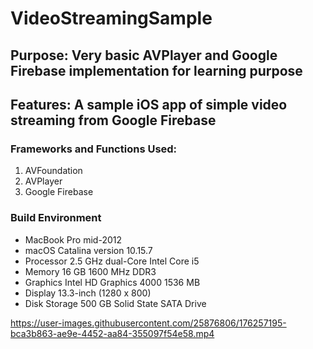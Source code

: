 # VideoStreamingSample

## Purpose: Very basic AVPlayer and Google Firebase implementation for learning purpose
## Features: A sample iOS app of simple video streaming from Google Firebase

### Frameworks and Functions Used:
1. AVFoundation
2. AVPlayer
3. Google Firebase

### Build Environment
- MacBook Pro mid-2012
- macOS Catalina version 10.15.7
- Processor 2.5 GHz dual-Core Intel Core i5
- Memory 16 GB 1600 MHz DDR3
- Graphics Intel HD Graphics 4000 1536 MB
- Display 13.3-inch (1280 x 800)
- Disk Storage 500 GB Solid State SATA Drive




https://user-images.githubusercontent.com/25876806/176257195-bca3b863-ae9e-4452-aa84-355097f54e58.mp4


